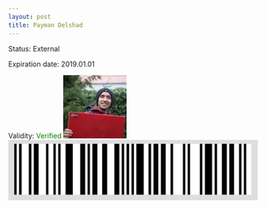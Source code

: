 ```yaml
---
layout: post
title: Payman Delshad
---
```


Status: External

Expiration date: 2019.01.01

Validity: <font color="green"> Verified</font> 
![](/members/img/Payman_Delshad.png)
![](/members/img/bar.png)
